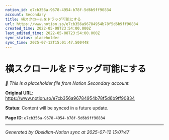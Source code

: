 ```yaml
---
notion_id: e7cb356a-9678-4954-b78f-5d6b9ff90834
account: Secondary
title: 横スクロールをドラッグ可能にする
url: https://www.notion.so/e7cb356a96784954b78f5d6b9ff90834
created_time: 2022-05-08T23:54:00.000Z
last_edited_time: 2022-05-08T23:54:00.000Z
sync_status: placeholder
sync_time: 2025-07-12T15:01:47.500448
---
```


# 横スクロールをドラッグ可能にする

*🔄 This is a placeholder file from Notion Secondary account.*

**Original URL**: https://www.notion.so/e7cb356a96784954b78f5d6b9ff90834

**Status**: Content will be synced in a future update.

**Page ID**: `e7cb356a-9678-4954-b78f-5d6b9ff90834`

---

*Generated by Obsidian-Notion sync at 2025-07-12 15:01:47*

